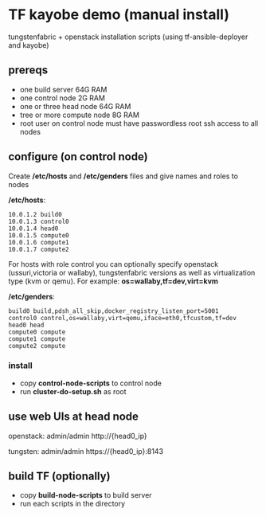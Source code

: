 # TF kayobe demo (manual install)

tungstenfabric + openstack installation scripts (using tf-ansible-deployer and kayobe)

## prereqs

  - one build server 64G RAM
  - one control node 2G RAM
  - one or three head node 64G RAM
  - tree or more compute node 8G RAM
  - root user on control node must have passwordless root ssh access to all nodes

## configure (on control node)

Create __/etc/hosts__ and __/etc/genders__ files and give names and roles to nodes

__/etc/hosts__:
```
10.0.1.2 build0
10.0.1.3 control0
10.0.1.4 head0
10.0.1.5 compute0
10.0.1.6 compute1
10.0.1.7 compute2
```

For hosts with role control you can optionally specify openstack (ussuri,victoria or wallaby), tungstenfabric versions as well as virtualization type (kvm or qemu). For example: **os=wallaby,tf=dev,virt=kvm**

__/etc/genders__:
```
build0 build,pdsh_all_skip,docker_registry_listen_port=5001
control0 control,os=wallaby,virt=qemu,iface=eth0,tfcustom,tf=dev
head0 head
compute0 compute
compute1 compute
compute2 compute
```

### install

  - copy **control-node-scripts** to control node
  - run __cluster-do-setup.sh__ as root


## use web UIs at head node

openstack: admin/admin http://{head0_ip}

tungsten:  admin/admin https://{head0_ip}:8143


## build TF (optionally)

  - copy **build-node-scripts** to build server
  - run each scripts in the directory

